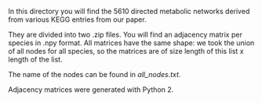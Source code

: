 In this directory you will find the 5610 directed metabolic networks derived from various KEGG entries from our paper.

They are divided into two .zip files. You will find an adjacency matrix per species in .npy format. All matrices have the same shape: we took the union of all nodes for all species, so the matrices are of size length of this list x length of the list.

The name of the nodes can be found in *all_nodes.txt*.

Adjacency matrices were generated with Python 2.
